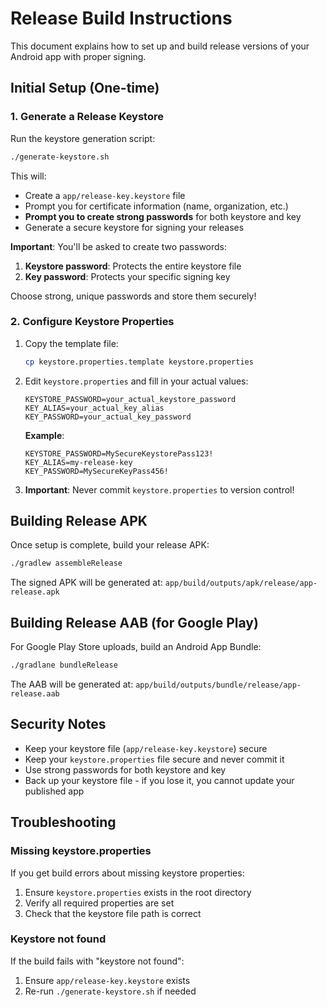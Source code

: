 # Release Build Instructions

This document explains how to set up and build release versions of your Android app with proper signing.

## Initial Setup (One-time)

### 1. Generate a Release Keystore

Run the keystore generation script:
```bash
./generate-keystore.sh
```

This will:
- Create a `app/release-key.keystore` file
- Prompt you for certificate information (name, organization, etc.)
- **Prompt you to create strong passwords** for both keystore and key
- Generate a secure keystore for signing your releases

**Important**: You'll be asked to create two passwords:
1. **Keystore password**: Protects the entire keystore file
2. **Key password**: Protects your specific signing key

Choose strong, unique passwords and store them securely!

### 2. Configure Keystore Properties

1. Copy the template file:
   ```bash
   cp keystore.properties.template keystore.properties
   ```

2. Edit `keystore.properties` and fill in your actual values:
   ```properties
   KEYSTORE_PASSWORD=your_actual_keystore_password
   KEY_ALIAS=your_actual_key_alias
   KEY_PASSWORD=your_actual_key_password
   ```

   **Example**:
   ```properties
   KEYSTORE_PASSWORD=MySecureKeystorePass123!
   KEY_ALIAS=my-release-key
   KEY_PASSWORD=MySecureKeyPass456!
   ```

3. **Important**: Never commit `keystore.properties` to version control!

## Building Release APK

Once setup is complete, build your release APK:

```bash
./gradlew assembleRelease
```

The signed APK will be generated at:
`app/build/outputs/apk/release/app-release.apk`

## Building Release AAB (for Google Play)

For Google Play Store uploads, build an Android App Bundle:

```bash
./gradlane bundleRelease
```

The AAB will be generated at:
`app/build/outputs/bundle/release/app-release.aab`

## Security Notes

- Keep your keystore file (`app/release-key.keystore`) secure
- Keep your `keystore.properties` file secure and never commit it
- Use strong passwords for both keystore and key
- Back up your keystore file - if you lose it, you cannot update your published app

## Troubleshooting

### Missing keystore.properties
If you get build errors about missing keystore properties:
1. Ensure `keystore.properties` exists in the root directory
2. Verify all required properties are set
3. Check that the keystore file path is correct

### Keystore not found
If the build fails with "keystore not found":
1. Ensure `app/release-key.keystore` exists
2. Re-run `./generate-keystore.sh` if needed
